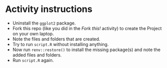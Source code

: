 # Activity instructions

 - Uninstall the `ggplot2` package.
 - Fork this repo (like you did in the *Fork this!* activity) to create the Project on your own laptop.
 - Note the files and folders that are created.
 - Try to run `script.R` without installing anything.
 - Now run `renv::restore()` to install the missing package(s) and note the added files and folders.
 - Run `script.R` again.

 
